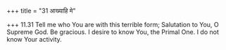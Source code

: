 +++
title = "31 आख्याहि मे"

+++
11.31 Tell me who You are with this terrible form; Salutation to You, O
Supreme God. Be gracious. I desire to know You, the Primal One. I do not
know Your activity.
